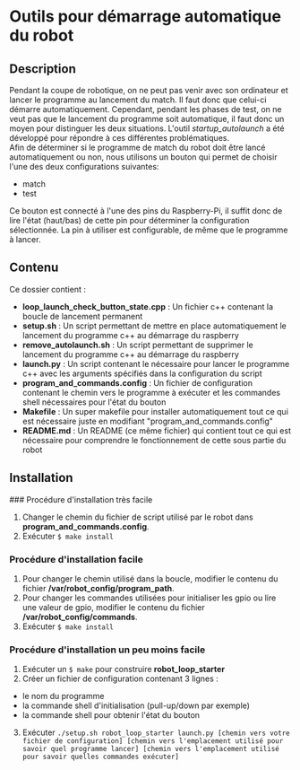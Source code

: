 # Outils pour démarrage automatique du robot
## Description
Pendant la coupe de robotique, on ne peut pas venir avec son ordinateur
et lancer le programme au lancement du match. Il faut donc que celui-ci démarre
automatiquement. Cependant, pendant les phases de test, on ne veut pas que le
lancement du programme soit automatique, il faut donc un moyen pour distinguer les
deux situations. L'outil *startup_autolaunch* a été développé
pour répondre à ces différentes problématiques.  
Afin de déterminer si le programme de match du robot doit être lancé automatiquement
ou non, nous utilisons un bouton qui permet de choisir l'une des deux configurations suivantes:
 - match
 - test

Ce bouton est connecté à l'une des pins du Raspberry-Pi, il suffit donc de lire
l'état (haut/bas) de cette pin pour déterminer la configuration sélectionnée. La pin
à utiliser est configurable, de même que le programme à lancer.

## Contenu
Ce dossier contient :
- **loop_launch_check_button_state.cpp** : Un fichier c++ contenant la boucle de lancement permanent
- **setup.sh** : Un script permettant de mettre en place automatiquement le lancement du programme c++ au démarrage du raspberry
- **remove_autolaunch.sh** : Un script permettant de supprimer le lancement du programme c++ au démarrage du raspberry
- **launch.py** : Un script contenant le nécessaire pour lancer le programme c++ avec les arguments spécifiés dans la configuration du script
- **program_and_commands.config** : Un fichier de configuration contenant le chemin vers le programme à exécuter et les commandes shell nécessaires pour l'état du bouton
- **Makefile** : Un super makefile pour installer automatiquement tout ce qui est nécessaire juste en modifiant "program_and_commands.config"
- **README.md** : Un README (ce même fichier) qui contient tout ce qui est nécessaire pour comprendre le fonctionnement de cette sous partie du robot

## Installation
### Procédure d'installation très facile

 1. Changer le chemin du fichier de script utilisé par le robot dans **program_and_commands.config**.
 2. Exécuter ```$ make install```

### Procédure d'installation facile

 1. Pour changer le chemin utilisé dans la boucle, modifier le contenu du fichier **/var/robot_config/program_path**.
 2. Pour changer les commandes utilisées pour initialiser les gpio ou lire une valeur de gpio, modifier le contenu du fichier **/var/robot_config/commands**.
 3. Exécuter ```$ make install```

### Procédure d'installation un peu moins facile

 1. Exécuter un ```$ make``` pour construire **robot_loop_starter**
 2. Créer un fichier de configuration contenant 3 lignes :
  - le nom du programme
  - la commande shell d'initialisation (pull-up/down par exemple)
  - la commande shell pour obtenir l'état du bouton
 3. Exécuter ```./setup.sh robot_loop_starter launch.py [chemin vers votre fichier de configuration] [chemin vers l'emplacement utilisé pour savoir quel programme lancer] [chemin vers l'emplacement utilisé pour savoir quelles commandes exécuter]```
